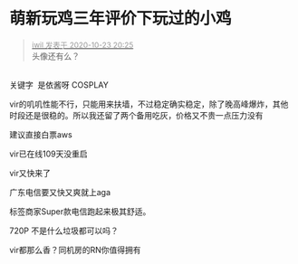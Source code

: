 # 萌新玩鸡三年评价下玩过的小鸡


<div class="quote"><blockquote><font size="2"><a href="https://www.hostloc.com/forum.php?mod=redirect&amp;goto=findpost&amp;pid=9343061&amp;ptid=757751" target="_blank"><font color="#999999">iwil 发表于 2020-10-23 20:25</font></a></font><br />
头像还有么？</blockquote></div><br />
关键字&nbsp;&nbsp;是依酱呀 COSPLAY<img id="aimg_XGH62" onclick="zoom(this, this.src, 0, 0, 0)" class="zoom" src="https://cdn.jsdelivr.net/gh/hishis/forum-master/public/images/patch.gif" onmouseover="img_onmouseoverfunc(this)" onload="thumbImg(this)" border="0" alt="" />

vir的叽叽性能不行，只能用来扶墙，不过稳定确实稳定，除了晚高峰爆炸，其他时段还是很稳的。所以我还留了两个备用吃灰，价格又不贵一点压力没有<img src="static/image/smiley/default/lol.gif" smilieid="12" border="0" alt="" />

建议直接白票aws

vir已在线109天没重启

vir又快来了

广东电信要又快又爽就上aga<img src="static/image/smiley/yct/010.gif" smilieid="41" border="0" alt="" /><br />


标签商家Super款电信跑起来极其舒适。

720P 不是什么垃圾都可以吗？

vir都那么香？同机房的RN你值得拥有
